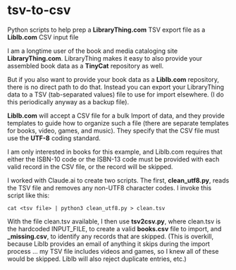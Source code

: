 # tsv-to-csv
Python scripts to help prep a **LibraryThing.com** TSV export file as a **LibIb.com** CSV input file

I am a longtime user of the book and media cataloging site **LibraryThing.com**.  LibraryThing makes it easy to also provide your assembled book data as a **TinyCat** repository as well.

But if you also want to provide your book data as a **LibIb.com** repository, there is no direct path to do that.  Instead you can export your LibraryThing data to a TSV (tab-separated values) file to use for import elsewhere. (I do this periodically anyway as a backup file).

**LibIb.com** will accept a CSV file for a bulk Import of data, and they provide templates to guide how to organize such a file (there are separate templates for books, video, games, and music).  They specify that the CSV file must use the **UTF-8** coding standard.

I am only interested in books for this example, and LibIb.com requires that either the ISBN-10 code or the ISBN-13 code must be provided with each valid record in the CSV file, or the record will be skipped.

I worked with Claude.ai to create two scripts.  The first, **clean_utf8.py**, reads the TSV file and removes any non-UTF8 character codes.  I invoke this script like this:

`cat <tsv file> | python3 clean_utf8.py > clean.tsv`

With the file clean.tsv available, I then use **tsv2csv.py**, where clean.tsv is the hardcoded INPUT_FILE, to create a valid **books.csv** file to import, and **_missing.csv**, to identify any records that are skipped. (This is overkill, because LibIb provides an email of anything it skips during the import process ... my TSV file includes videos and games, so I knew all of these would be skipped.  LibIb will also reject duplicate entries, etc.)
